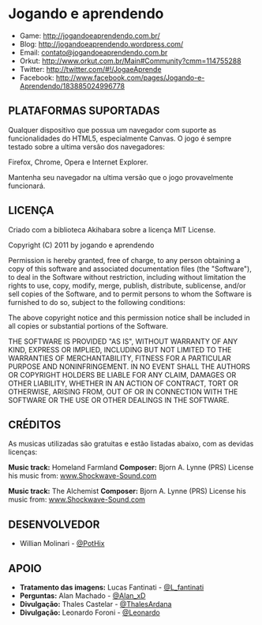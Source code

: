 Jogando e aprendendo
====================

* Game:     <http://jogandoeaprendendo.com.br/>
* Blog:     <http://jogandoeaprendendo.wordpress.com/>
* Email:    <contato@jogandoeaprendendo.com.br>
* Orkut:    <http://www.orkut.com.br/Main#Community?cmm=114755288>
* Twitter:  <http://twitter.com/#!/JogaeAprende>
* Facebook: <http://www.facebook.com/pages/Jogando-e-Aprendendo/183885024996778>


PLATAFORMAS SUPORTADAS
----------------------

Qualquer dispositivo que possua um navegador com suporte as funcionalidades do HTML5, especialmente Canvas.
O jogo é sempre testado sobre a ultima versão dos navegadores:

Firefox, Chrome, Opera e Internet Explorer.

Mantenha seu navegador na ultima versão que o jogo provavelmente funcionará.

LICENÇA
-------

Criado com a biblioteca Akihabara sobre a licença MIT License.

Copyright (C) 2011 by jogando e aprendendo

Permission is hereby granted, free of charge, to any person obtaining a copy
of this software and associated documentation files (the "Software"), to deal
in the Software without restriction, including without limitation the rights
to use, copy, modify, merge, publish, distribute, sublicense, and/or sell
copies of the Software, and to permit persons to whom the Software is
furnished to do so, subject to the following conditions:

The above copyright notice and this permission notice shall be included in
all copies or substantial portions of the Software.

THE SOFTWARE IS PROVIDED "AS IS", WITHOUT WARRANTY OF ANY KIND, EXPRESS OR
IMPLIED, INCLUDING BUT NOT LIMITED TO THE WARRANTIES OF MERCHANTABILITY,
FITNESS FOR A PARTICULAR PURPOSE AND NONINFRINGEMENT. IN NO EVENT SHALL THE
AUTHORS OR COPYRIGHT HOLDERS BE LIABLE FOR ANY CLAIM, DAMAGES OR OTHER
LIABILITY, WHETHER IN AN ACTION OF CONTRACT, TORT OR OTHERWISE, ARISING FROM,
OUT OF OR IN CONNECTION WITH THE SOFTWARE OR THE USE OR OTHER DEALINGS IN
THE SOFTWARE.


CRÉDITOS
--------

As musicas utilizadas são gratuitas e estão listadas abaixo, com as devidas licenças:

**Music track:** Homeland Farmland
**Composer:** Bjorn A. Lynne (PRS)
License his music from: www.Shockwave-Sound.com

**Music track:** The Alchemist
**Composer:** Bjorn A. Lynne (PRS)
License his music from: www.Shockwave-Sound.com


DESENVOLVEDOR
-------------

* Willian Molinari - [@PotHix](http://pothix.com)


APOIO
-----

* **Tratamento das imagens:** Lucas Fantinati - [@L_fantinati](http://twitter.com/L_fantinati)
* **Perguntas:** Alan Machado - [@Alan_xD](http://twitter.com/Alan_xD)
* **Divulgação:** Thales Castelar - [@ThalesArdana](http://twitter.com/ThalesArdana)
* **Divulgação:** Leonardo Foroni - [@Leonardo](http://twitter.com/LeonardoForoni)
